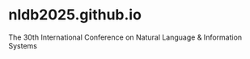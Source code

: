 # nldb2025.github.io
The 30th International Conference on Natural Language &amp; Information Systems
